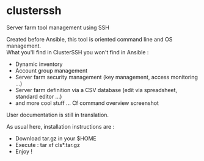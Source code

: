 # clusterssh
Server farm tool management using SSH

Created before Ansible, this tool is oriented command line and OS management.</br>
What you'll find in ClusterSSH you won't find in Ansible :
* Dynamic inventory
* Account group management
* Server farm security management (key management, access monitoring ...)
* Server farm definition via a CSV database (edit via spreadsheet, standard editor ...)
* and more cool stuff ... Cf command overview screenshot

User documentation is still in translation. 

As usual here, installation instructions are : 
* Download tar.gz in your $HOME
* Execute : tar xf cls*.tar.gz
* Enjoy !
